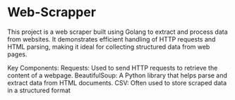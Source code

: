# Web-Scrapper
This project is a web scraper built using Golang to extract and process data from websites. It demonstrates efficient handling of HTTP requests and HTML parsing, making it ideal for collecting structured data from web pages.

Key Components:
Requests: Used to send HTTP requests to retrieve the content of a webpage.
BeautifulSoup: A Python library that helps parse and extract data from HTML documents.
CSV: Often used to store scraped data in a structured format
